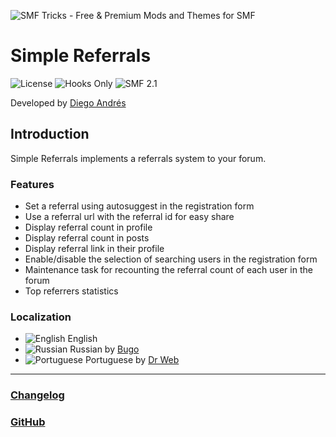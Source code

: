 ![SMF Tricks - Free & Premium Mods and Themes for SMF](https://smftricks.com/logos/logo.png)

# Simple Referrals
![License](https://img.shields.io/badge/License-GPL%203.0-248049) ![Hooks Only](https://img.shields.io/badge/Hooks%20Only-Yes-6041a3) ![SMF 2.1](https://img.shields.io/badge/SMF-2.1-3f73a0)

Developed by [Diego Andrés](https://github.com/DiegoAndresCortes)

## Introduction
Simple Referrals implements a referrals system to your forum.

### Features
- Set a referral using autosuggest in the registration form
- Use a referral url with the referral id for easy share
- Display referral count in profile
- Display referral count in posts
- Display referral link in their profile
- Enable/disable the selection of searching users in the registration form
- Maintenance task for recounting the referral count of each user in the forum
- Top referrers statistics

### Localization
- ![English](https://www.simplemachines.org/site_images/lang/english.gif) English
- ![Russian](https://www.simplemachines.org/site_images/lang/russian.gif) Russian by [Bugo](https://www.simplemachines.org/community/index.php?action=profile;u=229017)
- ![Portuguese](https://www.simplemachines.org/site_images/lang/portuguese_pt.gif) Portuguese by [Dr Web](https://www.simplemachines.org/community/index.php?action=profile;u=144998)
---
### [Changelog](https://github.com/SMFTricks/Simple-Referrals/blob/main/CHANGELOG.md)
### [GitHub](https://github.com/SMFTricks/Simple-Referrals)